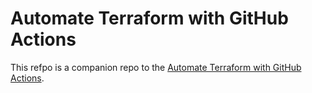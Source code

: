 # Automate Terraform with GitHub Actions


This refpo is a companion repo to the [Automate Terraform with GitHub Actions](https://learn.hashicorp.com/tutorials/terraform/github-actions?in=terraform/automation).

